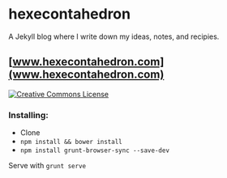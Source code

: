 # hexecontahedron
A Jekyll blog where I write down my ideas, notes, and recipies.
## [www.hexecontahedron.com](www.hexecontahedron.com)

<a rel="license" href="http://creativecommons.org/licenses/by-nc-sa/3.0/"><img alt="Creative Commons License" style="border-width:0" src="https://i.creativecommons.org/l/by-nc-sa/3.0/88x31.png" /></a>

### Installing:

- Clone
- `npm install && bower install`
- `npm install grunt-browser-sync --save-dev`

Serve with `grunt serve`
